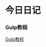 # 今日日记
 ### Gulp教程
  <a href="https://github.com/JasonLWY/JasonLWYandNote/blob/master/20160108/Gulp%E7%B3%BB%E5%88%97.md">Gulp教程</a>
